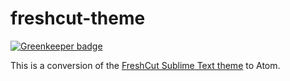 # freshcut-theme

[![Greenkeeper badge](https://badges.greenkeeper.io/ceejbot/freshcut-theme.svg)](https://greenkeeper.io/)

This is a conversion of the [FreshCut Sublime Text theme](https://github.com/christopherscott/flatland-freshcut) to Atom.
